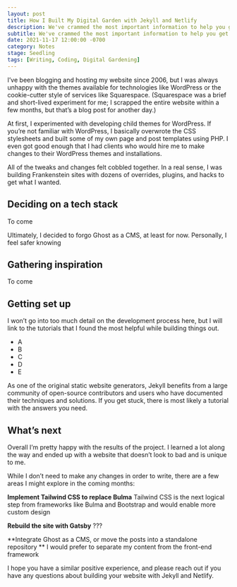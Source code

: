 ```yaml
---
layout: post
title: How I Built My Digital Garden with Jekyll and Netlify
description: We've crammed the most important information to help you get started with Ghost into this one post. It's your shortcut to advanced features
subtitle: We've crammed the most important information to help you get started with Ghost into this one post. It's your shortcut to advanced features.
date: 2021-11-17 12:00:00 -0700
category: Notes
stage: Seedling
tags: [Writing, Coding, Digital Gardening]
---
```


I’ve been blogging and hosting my website since 2006, but I was always unhappy with the themes available for technologies like WordPress or the cookie-cutter style of services like Squarespace. (Squarespace was a brief and short-lived experiment for me; I scrapped the entire website within a few months, but that’s a blog post for another day.)

At first, I experimented with developing child themes for WordPress. If you’re not familiar with WordPress, I basically overwrote the CSS stylesheets and built some of my own page and post templates using PHP. I even got good enough that I had clients who would hire me to make changes to their WordPress themes and installations.

All of the tweaks and changes felt cobbled together. In a real sense, I was building Frankenstein sites with dozens of overrides, plugins, and hacks to get what I wanted.

## Deciding on a tech stack

To come

Ultimately, I decided to forgo Ghost as a CMS, at least for now. Personally, I feel safer knowing

## Gathering inspiration

To come

## Getting set up

I won’t go into too much detail on the development process here, but I will link to the tutorials that I found the most helpful while building things out.

* A
* B
* C
* D
* E

As one of the original static website generators, Jekyll benefits from a large community of open-source contributors and users who have documented their techniques and solutions. If you get stuck, there is most likely a tutorial with the answers you need.

## What’s next

Overall I’m pretty happy with the results of the project. I learned a lot along the way and ended up with a website that doesn’t look to bad and is unique to me.

While I don’t need to make any changes in order to write, there are a few areas I might explore in the coming months:

**Implement Tailwind CSS to replace Bulma**
Tailwind CSS is the next logical step from frameworks like Bulma and Bootstrap and would enable more custom design

**Rebuild the site with Gatsby**
???

**Integrate Ghost as a CMS, or move the posts into a standalone repository **
I would prefer to separate my content from the front-end framework

I hope you have a similar positive experience, and please reach out if you have any questions about building your website with Jekyll and Netlify.
